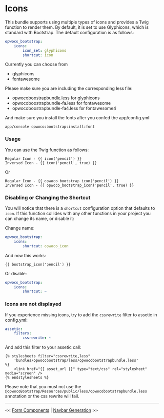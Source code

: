 Icons
================

This bundle supports using multiple types of icons and provides a Twig function
to render them. By default, it is set to use Glyphicons, which is standard with
Bootstrap. The default configuration is as follows:

```yaml
opwoco_bootstrap:
    icons:
        icon_set: glyphicons
        shortcut: icon
```

Currently you can choose from

- glyphicons
- fontawesome

Please make sure you are including the corresponding less file:

- opwocoboostrapbundle.less for glyphicons
- opwocoboostrapbundle-fa.less for fontawesome
- opwocoboostrapbundle-fa4.less for fontawesome4

And make sure you install the fonts after you confed the app/config.yml

```
app/console opwoco:bootstrap:install:font
```

### Usage

You can use the Twig function as follows:

```jinja
Regular Icon - {{ icon('pencil') }}
Inversed Icon - {{ icon('pencil', true) }}
```

Or

```jinja
Regular Icon - {{ opwoco_bootstrap_icon('pencil') }}
Inversed Icon - {{ opwoco_bootstrap_icon('pencil', true) }}
```

### Disabling or Changing the Shortcut

You will notice that there is a `shortcut` configuration option that defaults
to `icon`. If this function collides with any other functions in your project
you can change its name, or disable it:

Change name:

```yaml
opwoco_bootstrap:
    icons:
        shortcut: opwoco_icon
```

And now this works:

```jinja
{{ bootstrap_icon('pencil') }}
```

Or disable:

```yaml
opwoco_bootstrap:
    icons:
        shortcut: ~
```

### Icons are not displayed

If you experience missing icons, try to add the `cssrewrite` filter to assetic in config.yml:

```yaml
assetic:
    filters:
        cssrewrite: ~
```

And add this filter to your assetic call:
```twig
{% stylesheets filter="cssrewrite,less"
    'bundles/opwocobootstrap/less/opwocobootstrapbundle.less'
%}
    <link href="{{ asset_url }}" type="text/css" rel="stylesheet" media="screen" />
{% endstylesheets %}
```

Please note that you must not use the `@opwocoBootstrap/Resources/public/less/opwocobootstrapbundle.less` annotation or the css rewrite will fail.

---

<< [Form Components](../form/4-form-components.md) | [Navbar Generation](2-navbars.md) >>
